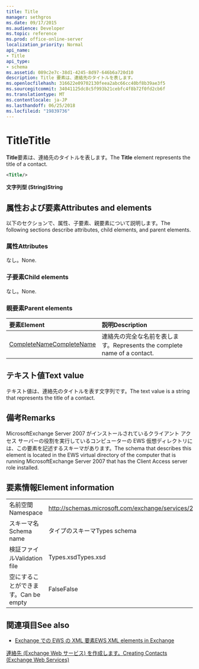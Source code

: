 ```yaml
---
title: Title
manager: sethgros
ms.date: 09/17/2015
ms.audience: Developer
ms.topic: reference
ms.prod: office-online-server
localization_priority: Normal
api_name:
- Title
api_type:
- schema
ms.assetid: 089c2e7c-38d1-4245-8d97-646b6a720d10
description: Title 要素は、連絡先のタイトルを表します。
ms.openlocfilehash: 316622e09702130feea2abc66cc40bf8b39ae3f5
ms.sourcegitcommit: 34041125dc8c5f993b21cebfc4f8b72f0fd2cb6f
ms.translationtype: MT
ms.contentlocale: ja-JP
ms.lasthandoff: 06/25/2018
ms.locfileid: "19839736"
---
```

# <a name="title"></a><span data-ttu-id="eb0b3-103">Title</span><span class="sxs-lookup"><span data-stu-id="eb0b3-103">Title</span></span>

<span data-ttu-id="eb0b3-104">**Title**要素は、連絡先のタイトルを表します。</span><span class="sxs-lookup"><span data-stu-id="eb0b3-104">The **Title** element represents the title of a contact.</span></span> 
  
```xml
<Title/>
```

 <span data-ttu-id="eb0b3-105">**文字列型 (String)**</span><span class="sxs-lookup"><span data-stu-id="eb0b3-105">**String**</span></span>
## <a name="attributes-and-elements"></a><span data-ttu-id="eb0b3-106">属性および要素</span><span class="sxs-lookup"><span data-stu-id="eb0b3-106">Attributes and elements</span></span>

<span data-ttu-id="eb0b3-107">以下のセクションで、属性、子要素、親要素について説明します。</span><span class="sxs-lookup"><span data-stu-id="eb0b3-107">The following sections describe attributes, child elements, and parent elements.</span></span>
  
### <a name="attributes"></a><span data-ttu-id="eb0b3-108">属性</span><span class="sxs-lookup"><span data-stu-id="eb0b3-108">Attributes</span></span>

<span data-ttu-id="eb0b3-109">なし。</span><span class="sxs-lookup"><span data-stu-id="eb0b3-109">None.</span></span>
  
### <a name="child-elements"></a><span data-ttu-id="eb0b3-110">子要素</span><span class="sxs-lookup"><span data-stu-id="eb0b3-110">Child elements</span></span>

<span data-ttu-id="eb0b3-111">なし。</span><span class="sxs-lookup"><span data-stu-id="eb0b3-111">None.</span></span>
  
### <a name="parent-elements"></a><span data-ttu-id="eb0b3-112">親要素</span><span class="sxs-lookup"><span data-stu-id="eb0b3-112">Parent elements</span></span>

|<span data-ttu-id="eb0b3-113">**要素**</span><span class="sxs-lookup"><span data-stu-id="eb0b3-113">**Element**</span></span>|<span data-ttu-id="eb0b3-114">**説明**</span><span class="sxs-lookup"><span data-stu-id="eb0b3-114">**Description**</span></span>|
|:-----|:-----|
|[<span data-ttu-id="eb0b3-115">CompleteName</span><span class="sxs-lookup"><span data-stu-id="eb0b3-115">CompleteName</span></span>](completename.md) <br/> |<span data-ttu-id="eb0b3-116">連絡先の完全な名前を表します。</span><span class="sxs-lookup"><span data-stu-id="eb0b3-116">Represents the complete name of a contact.</span></span>  <br/> |
   
## <a name="text-value"></a><span data-ttu-id="eb0b3-117">テキスト値</span><span class="sxs-lookup"><span data-stu-id="eb0b3-117">Text value</span></span>

<span data-ttu-id="eb0b3-118">テキスト値は、連絡先のタイトルを表す文字列です。</span><span class="sxs-lookup"><span data-stu-id="eb0b3-118">The text value is a string that represents the title of a contact.</span></span>
  
## <a name="remarks"></a><span data-ttu-id="eb0b3-119">備考</span><span class="sxs-lookup"><span data-stu-id="eb0b3-119">Remarks</span></span>

<span data-ttu-id="eb0b3-120">MicrosoftExchange Server 2007 がインストールされているクライアント アクセス サーバーの役割を実行しているコンピューターの EWS 仮想ディレクトリには、この要素を記述するスキーマがあります。</span><span class="sxs-lookup"><span data-stu-id="eb0b3-120">The schema that describes this element is located in the EWS virtual directory of the computer that is running MicrosoftExchange Server 2007 that has the Client Access server role installed.</span></span>
  
## <a name="element-information"></a><span data-ttu-id="eb0b3-121">要素情報</span><span class="sxs-lookup"><span data-stu-id="eb0b3-121">Element information</span></span>

|||
|:-----|:-----|
|<span data-ttu-id="eb0b3-122">名前空間</span><span class="sxs-lookup"><span data-stu-id="eb0b3-122">Namespace</span></span>  <br/> |http://schemas.microsoft.com/exchange/services/2006/types  <br/> |
|<span data-ttu-id="eb0b3-123">スキーマ名</span><span class="sxs-lookup"><span data-stu-id="eb0b3-123">Schema name</span></span>  <br/> |<span data-ttu-id="eb0b3-124">タイプのスキーマ</span><span class="sxs-lookup"><span data-stu-id="eb0b3-124">Types schema</span></span>  <br/> |
|<span data-ttu-id="eb0b3-125">検証ファイル</span><span class="sxs-lookup"><span data-stu-id="eb0b3-125">Validation file</span></span>  <br/> |<span data-ttu-id="eb0b3-126">Types.xsd</span><span class="sxs-lookup"><span data-stu-id="eb0b3-126">Types.xsd</span></span>  <br/> |
|<span data-ttu-id="eb0b3-127">空にすることができます。</span><span class="sxs-lookup"><span data-stu-id="eb0b3-127">Can be empty</span></span>  <br/> |<span data-ttu-id="eb0b3-128">False</span><span class="sxs-lookup"><span data-stu-id="eb0b3-128">False</span></span>  <br/> |
   
## <a name="see-also"></a><span data-ttu-id="eb0b3-129">関連項目</span><span class="sxs-lookup"><span data-stu-id="eb0b3-129">See also</span></span>



- [<span data-ttu-id="eb0b3-130">Exchange での EWS の XML 要素</span><span class="sxs-lookup"><span data-stu-id="eb0b3-130">EWS XML elements in Exchange</span></span>](ews-xml-elements-in-exchange.md)


[<span data-ttu-id="eb0b3-131">連絡先 (Exchange Web サービス) を作成します。</span><span class="sxs-lookup"><span data-stu-id="eb0b3-131">Creating Contacts (Exchange Web Services)</span></span>](http://msdn.microsoft.com/library/4845917e-70d1-481c-bbd7-011ec6571789%28Office.15%29.aspx)

